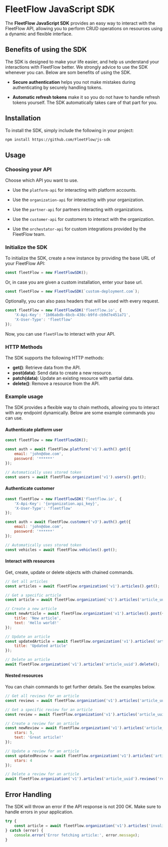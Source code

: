
# FleetFlow JavaScript SDK

The **FleetFlow JavaScript SDK** provides an easy way to interact with the FleetFlow API, allowing you to perform CRUD operations on resources using a dynamic and flexible interface.


## Benefits of using the SDK

The SDK is designed to make your life easier, and help us understand your interactions with FleetFlow better. We strongly advice to use the SDK whenever you can. Below are som benefits of using the SDK.

- **Secure authentication** helps you not make mistakes during authenticating by securely handling tokens.

- **Automatic refresh tokens** make it so you do not have to handle refresh tokens yourself. The SDK automatically takes care of that part for you.

## Installation

To install the SDK, simply include the following in your project:

```bash
npm install https://github.com/FleetFlow/js-sdk
```

## Usage

### Choosing your API

Choose which API you want to use.

- Use the `platform-api` for interacting with platform accounts.

- Use the `organization-api` for interacting with your organization.

- Use the `partner-api` for partners interacting with organizations.

- Use the `customer-api` for customers to interact with the organization.

- Use the `orchestator-api` for custom integrations provided by the FleetFlow team.

### Initialize the SDK

To initialize the SDK, create a new instance by providing the base URL of your FleetFlow API:

```javascript
const fleetFlow = new FleetFlowSDK();
```

Or, in case you are given a custom installation, enter your base url.

```javascript
const fleetFlow = new FleetFlowSDK(`custom-deployment.com`);
```

Optionally, you can also pass headers that will be used with every request.

```javascript
const fleetFlow = new FleetFlowSDK('fleetflow.io', {
    'X-Api-Key': '1b06abdb-6bcb-438c-b9fd-cb9d7e451a71',
    'X-User-Type': 'fleetflow'
});
```

Now, you can use `fleetFlow` to interact with your API.

### HTTP Methods

The SDK supports the following HTTP methods:

- **get()**: Retrieve data from the API.
- **post(data)**: Send data to create a new resource.
- **patch(data)**: Update an existing resource with partial data.
- **delete()**: Remove a resource from the API.

### Example usage

The SDK provides a flexible way to chain methods, allowing you to interact with any endpoint dynamically. Below are some example commands you can use.

#### Authenticate platform user

```javascript
const fleetFlow = new FleetFlowSDK();

const auth = await fleetFlow.platform('v1').auth().get({
    email: 'john@doe.com',
    password: '******'
});

// Automatically uses stored token
const users = await fleetFlow.organization('v1').users().get();
```

#### Authenticate customer

```javascript
const fleetFlow = new FleetFlowSDK('fleetflow.io', {
    'X-Api-Key': '{organization.api_key}',
    'X-User-Type': 'fleetflow'
});

const auth = await fleetFlow.customer('v3').auth().get({
    email: 'john@doe.com',
    password: '******'
});

// Automatically uses stored token
const vehicles = await fleetFlow.vehicles().get();
```

#### Interact with resources
Get, create, update or delete objects with chained commands.

```javascript
// Get all articles
const articles = await fleetFlow.organization('v1').articles().get();

// Get a specific article
const article = await fleetFlow.organization('v1').articles('article_uuid').get();

// Create a new article
const newArticle = await fleetFlow.organization('v1').articles().post({
    title: 'New article',
    text: 'Hello world!'
});

// Update an article
const updatedArticle = await fleetFlow.organization('v1').articles('article_uuid').patch({
    title: 'Updated article'
});

// Delete an article
await fleetFlow.organization('v1').articles('article_uuid').delete();
```

#### Nested resources
You can chain commands to get further details. See the examples below.

```javascript
// Get all reviews for an article
const reviews = await fleetFlow.organization('v1').articles('article_uuid').reviews().get();

// Get a specific review for an article
const review = await fleetFlow.organization('v1').articles('article_uuid').reviews('review_uuid').get();

// Create a review for an article
const newReview = await fleetFlow.organization('v1').articles('article_uuid').reviews().post({
    stars: 5,
    text: 'Great article!'
});

// Update a review for an article
const updatedReview = await fleetFlow.organization('v1').articles('article_uuid').reviews('review_uuid').patch({
    stars: 4
});

// Delete a review for an article
await fleetFlow.organization('v1').articles('article_uuid').reviews('review_uuid').delete();
```

## Error Handling

The SDK will throw an error if the API response is not 200 OK. Make sure to handle errors in your application.

```javascript
try {
    const article = await fleetFlow.organization('v1').articles('invalid_uuid').get();
} catch (error) {
    console.error('Error fetching article:', error.message);
}
```